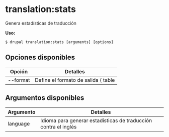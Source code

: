 # translation:stats
Genera estadísticas de traducción

**Uso:**
```
$ drupal translation:stats [arguments] [options]
```

## Opciones disponibles
Opción | Detalles
-------|-------------
--format | Define el formato de salida ( table|markdown )

## Argumentos disponibles
Argumento | Detalles
---------|-------------
language | Idioma para generar estadísticas de traducción contra el inglés
